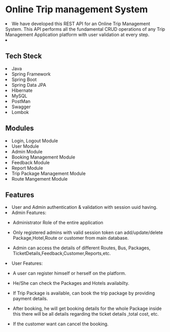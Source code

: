 <!DOCTYPE html>
<html lang="en">
<head>
    <meta charset="UTF-8">
    <meta http-equiv="X-UA-Compatible" content="IE=edge">
    <meta name="viewport" content="width=device-width, initial-scale=1.0">
    
</head>
<body>
    <div>
    <h1>Online Trip management System</h1>
    <li>We have developed this REST API for an Online Trip Management System. This API performs all the fundamental CRUD operations of any Trip Management Application platform with user validation at every step.</h3></li> 
  <li></li>
<h2>Tech Steck</h2>
<li>Java</li> 
<li>Spring Framework</li>  
<li>Spring Boot</li> 
<li>Spring Data JPA</li>
<li>Hibernate</li>
<li>MySQL</li>
<li>PostMan</li>
<li>Swagger</li>
<li>Lombok</li>

<h2>Modules</h2>

<li>Login, Logout Module</li>
<li>User Module</li>
<li>Admin Module</li>
<li>Booking Management Module</li>
<li>Feedback Module</li>
<li>Report Module</li>
<li>Trip Package Management Module</li>
<li>Route Mangement Module</li>

<h2>Features</h2>
<li>User and Admin authentication & validation with session uuid having.</li>
<li>Admin Features:</li>
<ul><li>Administrator Role of the entire application</li></ul>
<ul><li>Only registered admins with valid session token can add/update/delete Package,Hotel,Route or customer from main database.</li></ul>
<ul><li>Admin can access the details of different Routes, Bus, Packages, TicketDetails,Feedback,Customer,Reports,etc.</li></ul>
<li>User Features:</li>
<ul><li>A user can register himself or herself on the platform.</li></ul>
<ul><li>He/She can check the Packages and Hotels availabilty.</li></ul>
<ul><li>If Trip Package is available, can book the trip package by providing payment details.</li></ul>
<ul><li>After booking, he will get booking details for the whole Package inside this there will be all details regarding the ticket details ,total cost, etc.</li></ul>
<ul><li>If the customer want can cancel the booking.</li></ul>



</div>
</body>
</html>
